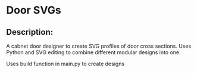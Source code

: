 # Door SVGs
## Description:

A cabnet door designer to create SVG profiles of door cross sections. Uses Python and SVG editing to combine different modular designs into one.

Uses build function in main.py to create designs
